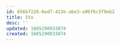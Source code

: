 ```yaml
---
id: 656bf226-6ed7-413e-abe3-a96f6c5f9eb2
title: Sto
desc: ''
updated: 1605290933874
created: 1605290933874
---
```


